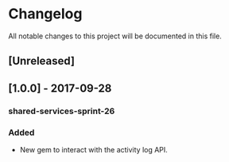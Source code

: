 # Changelog
All notable changes to this project will be documented in this file.

## [Unreleased]

## [1.0.0] - 2017-09-28
### shared-services-sprint-26
### Added
- New gem to interact with the activity log API.
